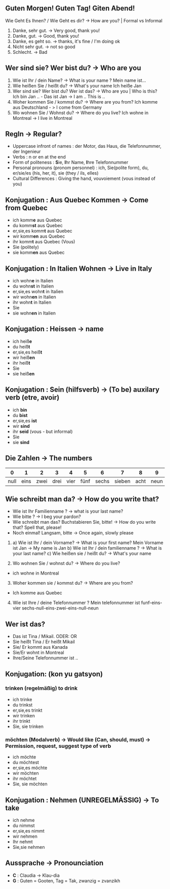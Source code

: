 ## Guten Morgen! Guten Tag! Giten Abend! 
Wie Geht Es Ihnen? / Wie Geht es dir? -> How are you? | Formal vs Informal

1. Danke, sehr gut. -> Very good, thank you!
2. Danke, gut. -> Good, thank you!
3. Danke, es geht so. -> thanks, it's fine / I'm doing ok
4. Nicht sehr gut. -> not so good
5. Schlecht. -> Bad

## Wer sind sie? Wer bist du? -> Who are you

1. Wie ist Ihr / dein Name? -> What is your name ?
Mein name ist...
2. Wie heißen Sie / heißt du? -> What's your name
Ich heiße Jan
3. Wer sind sie? Wer bist du? Wer ist das? -> Who are you | Who is this?
Ich bin Jan .. - Das ist Jan -> I am .. This is ..
4. Woher kommen Sie / kommst du? -> Where are you from?
Ich komme aus Deutschland - > I come from Germany
5. Wo wohnen Sie / Wohnst du? -> Where do you live?
Ich wohne in Montreal -> I live in Montreal

## Regln -> Regular?

- Uppercase infront of names : der Motor, das Haus, die Telefonnummer, der Ingenieur
- Verbs : n or en at the end
- Form of politeness : **S**ie, **I**hr Name, **I**hre Telefonnummer
- Personal pronouns (pronom personnel) : ich, Sie(polite form), du, er/sie/es (his, her, it), sie (they / ils, elles)
- Cultural Differences : Giving the hand, vouvoiement (vous instead of you)

## Konjugation : Aus Quebec Kommen -> Come from Quebec

- ich komm**e** aus Quebec 
- du komm**st** aus Quebec
- er,sie,es komm**t** aus Quebec
- wir komm**en** aus Quebec 
- ihr komm**t** aus Quebec (Vous)
- Sie (politely)
- sie komm**en** aus Quebec

## Konjugation : In Italien Wohnen -> Live in Italy

- ich wohn**e** in Italien
- du wohn**st** in Italien
- er,sie,es wohn**t** in Italien
- wir wohn**en** in Italien
- ihr wohn**t** in Italien
- Sie
- sie wohn**en** in Italien

## Konjugation : Heissen -> name

- ich heiß**e**
- du heiß**t**
- er,sie,es heiß**t**
- wir heiß**en**
- ihr heiß**t**
- Sie
- sie heiß**en**

## Konjugation : Sein (hilfsverb) -> (To be) auxilary verb (etre, avoir)

- ich **bin**
- du **bist**
- er,sie,es **ist**
- wir **sind**
- ihr **seid** (vous - but informal)
- Sie
- sie **sind**

## Die Zahlen -> The numbers

|0|1|2|3|4|5|6|7|8|9|10|
|-|-|-|-|-|-|-|-|-|-|-|
|null|eins|zwei|drei|vier|fünf|sechs|sieben|acht|neun|zehn|

## Wie schreibt man da? -> How do you write that?

- Wie ist Ihr Familienname ? -> what is your last name?
- Wie bitte ? -> I beg your pardon?
- Wie schreibt man das? Buchstabieren Sie, bitte! -> How do you write that? Spell that, please!
- Noch einmal! Langsam, bitte -> Once again, slowly please

1. a) Wie ist Ihr / dein Vorname? -> What is your first name?
Mein Vorname ist Jan -> My name is Jan
b) Wie ist Ihr / dein familienname ? -> What is your last name?
c) Wie heißen sie / heißt du? -> What's your name

2. Wo wohnen Sie / wohnst du? -> Where do you live?
- ich wohne in Montreal
3. Woher kommen sie / kommst du? -> Where are you from?
- Ich komme aus Quebec
4. Wie ist Ihre / deine Telefonnummer ?
Mein telefonnummer ist funf-eins-vier sechs-null-eins-zwei-eins-null-neun

## Wer ist das?

- Das ist Tina / Mikail. ODER: OR
- Sie heißt Tina / Er heißt Mikail
- Sie/ Er kommt aus Kanada
- Sie/Er wohnt in Montreal
- Ihre/Seine Telefonnummer ist ..

## Konjugation: (kon yu gatsyon)

### trinken (regelmäßig) to drink

- ich trinke
- du trinkst
- er,sie,es trinkt
- wir trinken
- ihr trinkt
- Sie, sie trinken

### möchten (Modalverb) -> Would like (Can, should, must) -> Permission, request, suggest type of verb 

- ich möchte
- du möchtest
- er,sie,es möchte
- wir möchten
- ihr möchtet
- Sie, sie möchten

## Konjugation : Nehmen (UNREGELMÄSSIG) -> To take

- ich nehme
- du nimmst
- er,sie,es nimmt
- wir nehmen
- Ihr nehmt
- Sie,sie nehmen

## Aussprache -> Pronounciation
- **C** : Claudia -> Klau-dia
- **G** : Guten = Gooten, Tag = Tak, zwanzig = zvanzikh
